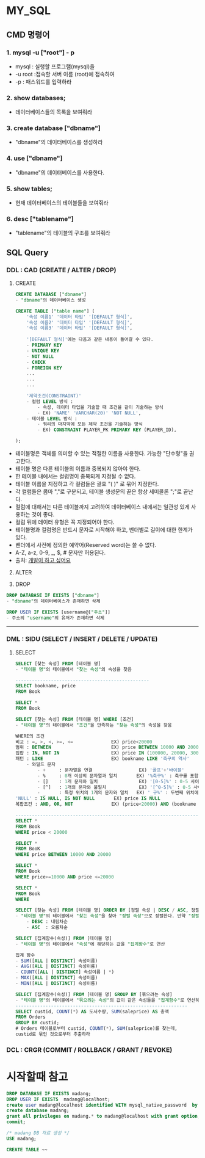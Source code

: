 # MY_SQL
## CMD 명령어

### 1. mysql -u ["root"] - p
- mysql : 실행할 프로그램(mysql)을
- -u root :접속할 서버 이름 (root)에 접속하여
- -p : 패스워드를 입력하라


### 2. show databases;
- 데이터베이스들의 목록을 보여줘라

### 3. create database ["dbname"]
- "dbname"의 데이터베이스를 생성하라

### 4. use ["dbname"]
- "dbname"의 데이터베이스를 사용한다.

### 5. show tables;
- 현재 데이터베이스의 테이블들을 보여줘라

### 6. desc ["tablename"]
- "tablename"의 테이블의 구조를 보여줘라

## SQL Query

### DDL : CAD (CREATE / ALTER / DROP)
1. CREATE
    ``` sql
    CREATE DATABASE ["dbname"]
    - "dbname"의 데이터베이스 생성
    ```
    ``` sql
    CREATE TABLE ["table name"] (
        '속성 이름1' '데이터 타입' '[DEFAULT 형식]',
        '속성 이름2' '데이터 타입' '[DEFAULT 형식]',
        '속성 이름3' '데이터 타입' '[DEFAULT 형식]',
        
        '[DEFAULT 형식]'에는 다음과 같은 내용이 들어갈 수 있다.
        - PRIMARY KEY
        - UNIQUE KEY
        - NOT NULL
        - CHECK
        - FOREIGN KEY
        ...
        ...
        ...

        '제약조건(CONSTRAINT)'
        - 컬럼 LEVEL 방식 : 
            - 속성, 데이터 타입을 기술할 때 조건을 같이 기술하는 방식
            - EX) 'NAME' 'VARCHAR(20)' 'NOT NULL', 
        - 테이블 LEVEL 방식 : 
            - 쿼리의 마지막에 모든 제약 조건을 기술하는 방식
            - EX) CONSTRAINT PLAYER_PK PRIMARY KEY (PLAYER_ID),

    );
    ```
- 테이블명은 객체를 의미할 수 있는 적절한 이름을 사용한다. 가능한 "단수형"을 권고한다.
- 테이블 명은 다른 테이블의 이름과 중복되지 않아야 한다.
- 한 테이블 내에서는 컬럼명이 중복되게 지정될 수 없다.
- 테이블 이름을 지정하고 각 컬럼들은 괄호 "( )" 로 묶어 지정한다.
- 각 컬럼들은 콤마 ","로 구분되고, 테이블 생성문의 끝은 항상 세미콜론 ";"로 끝난다.
- 컬럼에 대해서는 다른 테이블까지 고려하여 데이터베이스 내에서는 일관성 있게 사용하는 것이 좋다.
- 컬럼 뒤에 데이터 유형은 꼭 지정되어야 한다.
- 테이블명과 컬럼명은 반드시 문자로 시작해야 하고, 벤더별로 길이에 대한 한계가 있다.
- 벤더에서 사전에 정의한 예약어(Reserved word)는 쓸 수 없다.
- A-Z, a-z, 0-9, _, $, # 문자만 허용된다.
- 출처: [개발이 하고 싶어요](https://hyeonstorage.tistory.com/291)

2. ALTER

3. DROP
``` sql
DROP DATABASE IF EXISTS ["dbname"]
- "dbname"의 데이터베이스가 존재하면 삭제

DROP USER IF EXISTS [username@["주소"]]
- 주소의 "username"의 유저가 존재하면 삭제

```
<hr>

### DML : SIDU (SELECT / INSERT / DELETE / UPDATE)
1. SELECT 
    ``` sql
    SELECT [찾는 속성] FROM [테이블 명]
    - "테이블 명"의 테이블에서 "찾는 속성"의 속성을 찾음

    -------------------------------------------------
    SELECT bookname, price
    FROM Book

    SELECT *
    FROM Book
    ```

    ``` sql
    SELECT [찾는 속성] FROM [테이블 명] WHERE [조건]
    - "테이블 명"의 테이블에서 "조건"을 만족하는 "찾는 속성"의 속성을 찾음

    WHERE의 조건
    비교 : =, >, <, >=, <=              EX) price<20000
    범위 : BETWEEN                      EX) price BETWEEN 10000 AND 20000
    집합 : IN, NOT IN                   EX) price IN (100000, 20000, 30000)
    패턴 : LIKE                         EX) bookname LIKE '축구의 역사'
        - 와일드 문자
            - +     : 문자열을 연결                 EX) '골프'+'바이블'
            - %     : 0개 이상의 문자열과 일치       EX) '%축구%' : 축구를 포함하는 문자열
            - []    : 1개 문자와 일치               EX) '[0-5]%' : 0-5 사이의 숫자로 시작하는 문자열
            - [^]   : 1개의 문자와 불일치            EX) '[^0-5]%' : 0-5 사이의 숫자로 시작하지 않는 문자열
            - _     : 특정 위치의 1개의 문자와 일치   EX) '_구%' : 두번째 위치에 '구'가 들어가는 문자열
    'NULL' : IS NULL, IS NOT NULL       EX) price IS NULL
    복합조건 : AND, OR, NOT              EX) (price<20000) AND (bookname LIKE '축국의 역사')

    -----------------------------------------------------------------------------------------
    SELECT *
    FROM Book
    WHERE price < 20000

    SELECT *
    FROM BooK
    WHERE price BETWEEN 10000 AND 20000

    SELECT *
    FROM Book
    WHERE price>=10000 AND price <=20000

    SELECT *
    FROM Book
    WHERE 
    ```
    ``` sql
    SELECT [찾는 속성] FROM [테이블 명] ORDER BY [정렬 속성 | DESC / ASC, 정렬 속성2 | DESC / ASC ...]
    - "테이블 명"의 테이블에서 "찾는 속성"을 찾아 "정렬 속성"으로 정렬한다. 만약 "정렬 속성"의 값이 같은 경우 "정렬 속성2"로 정렬한다.
        - DESC : 내림차순
        - ASC  : 오름차순
    ```
    ``` sql
    SELECT [집계함수(속성)] FROM [테이블 명]
    - "테이블 명"의 테이블에서 "속성"에 해당하는 값을 "집계함수"로 연산
    
    집계 함수
    - SUM([ALL | DISTINCT] 속성이름)
    - AVG([ALL | DISTINCT] 속성이름)
    - COUNT([ALL | DISTINCT] 속성이름 | *)
    - MAX([ALL | DISTINCT] 속성이름)
    - MIN([ALL | DISTINCT] 속성이름)
    ```
    ``` sql
    SELECT [집계함수(속성)] FROM [테이블 명] GROUP BY [묶으려는 속성]
    - "테이블 명"의 테이블에서 "묶으려는 속성"의 값이 같은 속성들을 "집계함수"로 연산하여 묶는다.
    ---------------------------------------------------------------
    SELECT custid, COUNT(*) AS 도서수량, SUM(saleprice) AS 총액 
    FROM Orders
    GROUP BY custid;
    # Orders 테이블로부터 custid, COUNT(*), SUM(saleprice)를 찾는데,
    custid로 묶인 것으로부터 추출하라
    

    ```
### DCL : CRGR (COMMIT / ROLLBACK / GRANT / REVOKE)

# 시작할때 참고
``` sql
DROP DATABASE IF EXISTS madang;
DROP USER IF EXISTS  madang@localhost;
create user madang@localhost identified WITH mysql_native_password  by 'madang';
create database madang;
grant all privileges on madang.* to madang@localhost with grant option;
commit;

/* madang DB 자료 생성 */
USE madang;

CREATE TABLE ~~
```
